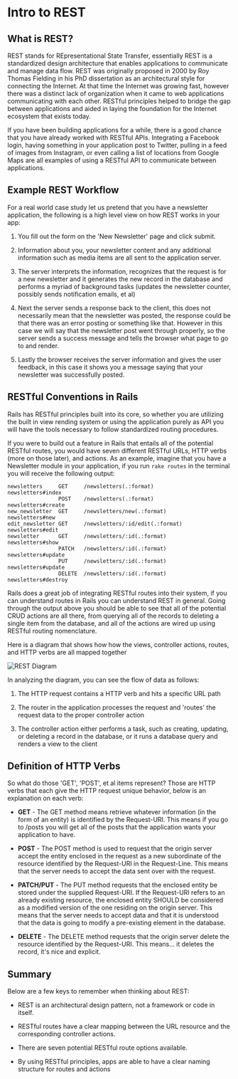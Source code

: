 # Intro to REST

## What is REST?

REST stands for REpresentational State Transfer, essentially REST is a standardized design architecture that enables applications to communicate and manage data flow. REST was originally proposed in 2000 by Roy Thomas Fielding in his PhD dissertation as an architectural style for connecting the Internet. At that time the Internet was growing fast, however there was a distinct lack of organization when it came to web applications communicating with each other. RESTful principles helped to bridge the gap between applications and aided in laying the foundation for the Internet ecosystem that exists today.

If you have been building applications for a while, there is a good chance that you have already worked with RESTful APIs. Integrating a Facebook login, having something in your application post to Twitter, pulling in a feed of images from Instagram, or even calling a list of locations from Google Maps are all examples of using a RESTful API to communicate between applications.

## Example REST Workflow

For a real world case study let us pretend that you have a newsletter application, the following is a high level view on how REST works in your app:

1. You fill out the form on the 'New Newsletter' page and click submit.

2. Information about you, your newsletter content and any additional information such as media items are all sent to the application server.

3. The server interprets the information, recognizes that the request is for a new newsletter and it generates the new record in the database and performs a myriad of background tasks (updates the newsletter counter, possibly sends notification emails, et al)

4. Next the server sends a response back to the client, this does not necessarily mean that the newsletter was posted, the response could be that there was an error posting or something like that. However in this case we will say that the newsletter post went through properly, so the server sends a success message and tells the browser what page to go to and render. 

5. Lastly the browser receives the server information and gives the user feedback, in this case it shows you a message saying that your newsletter was successfully posted.


## RESTful Conventions in Rails

Rails has RESTful principles built into its core, so whether you are utilizing the built in view rending system or using the application purely as API you will have the tools necessary to follow standardized routing procedures.

If you were to build out a feature in Rails that entails all of the potential RESTful routes, you would have seven different RESTful URLs, HTTP verbs (more on those later), and actions. As an example, imagine that you have a Newsletter module in your application, if you run ```rake routes``` in the terminal you will receive the following output:

```
newsletters     GET     /newsletters(.:format)          newsletters#index
                POST    /newsletters(.:format)          newsletters#create
new_newsletter  GET     /newsletters/new(.:format)      newsletters#new
edit_newsletter GET     /newsletters/:id/edit(.:format) newsletters#edit
newsletter      GET     /newsletters/:id(.:format)      newsletters#show
                PATCH   /newsletters/:id(.:format)      newsletters#update
                PUT     /newsletters/:id(.:format)      newsletters#update
                DELETE  /newsletters/:id(.:format)      newsletters#destroy
```

Rails does a great job of integrating RESTful routes into their system, if you can understand routes in Rails you can understand REST in general. Going through the output above you should be able to see that all of the potential CRUD actions are all there, from querying all of the records to deleting a single item from the database, and all of the actions are wired up using RESTful routing nomenclature.

Here is a diagram that shows how how the views, controller actions, routes, and HTTP verbs are all mapped together

![REST Diagram](http://reif.io/lib/flatiron/rest_diagram.png)

In analyzing the diagram, you can see the flow of data as follows:

1. The HTTP request contains a HTTP verb and hits a specific URL path

2. The router in the application processes the request and 'routes' the request data to the proper controller action

3. The controller action either performs a task, such as creating, updating, or deleting a record in the database, or it runs a database query and renders a view to the client

## Definition of HTTP Verbs

So what do those 'GET', 'POST', et al items represent? Those are HTTP verbs that each give the HTTP request unique behavior, below is an explanation on each verb:

* **GET** - The GET method means retrieve whatever information (in the form of an entity) is identified by the Request-URI. This means if you go to /posts you will get all of the posts that the application wants your application to have.

* **POST** - The POST method is used to request that the origin server accept the entity enclosed in the request as a new subordinate of the resource identified by the Request-URI in the Request-Line. This means that the server needs to accept the data sent over with the request.

* **PATCH/PUT** - The PUT method requests that the enclosed entity be stored under the supplied Request-URI. If the Request-URI refers to an already existing resource, the enclosed entity SHOULD be considered as a modified version of the one residing on the origin server. This means that the server needs to accept data and that it is understood that the data is going to modify a pre-existing element in the database.

* **DELETE** - The DELETE method requests that the origin server delete the resource identified by the Request-URI. This means… it deletes the record, it's nice and explicit.


## Summary

Below are a few keys to remember when thinking about REST:

* REST is an architectural design pattern, not a framework or code in itself.

* RESTful routes have a clear mapping between the URL resource and the corresponding controller actions.

* There are seven potential RESTful route options available.

* By using RESTful principles, apps are able to have a clear naming structure for routes and actions